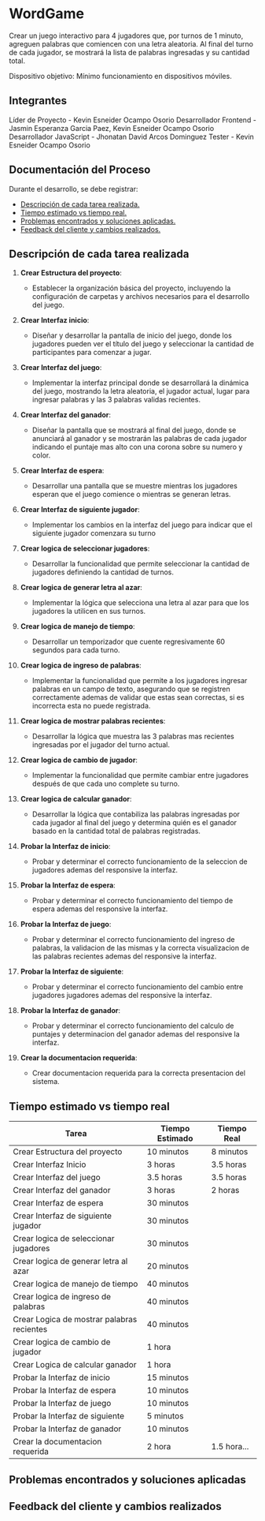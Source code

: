 # WordGame

Crear un juego interactivo para 4 jugadores que, por turnos de 1 minuto, agreguen palabras que comiencen con una letra aleatoria. Al final del turno de cada jugador, se mostrará la lista de palabras ingresadas y su cantidad total.

Dispositivo objetivo: Mínimo funcionamiento en dispositivos móviles.

## Integrantes

Líder de Proyecto - Kevin Esneider Ocampo Osorio
Desarrollador Frontend - Jasmin Esperanza Garcia Paez, Kevin Esneider Ocampo Osorio
Desarrollador JavaScript - Jhonatan David Arcos Dominguez
Tester - Kevin Esneider Ocampo Osorio

## Documentación del Proceso

Durante el desarrollo, se debe registrar: 
- [Descripción de cada tarea realizada.](#descripción-de-cada-tarea-realizada)
- [Tiempo estimado vs tiempo real.](#tiempo-estimado-vs-tiempo-real)
- [Problemas encontrados y soluciones aplicadas.](#problemas-encontrados-y-soluciones-aplicadas)
- [Feedback del cliente y cambios realizados.](#feedback-del-cliente-y-cambios-realizados)

## Descripción de cada tarea realizada

1. **Crear Estructura del proyecto**: 
    - Establecer la organización básica del proyecto, incluyendo la configuración de carpetas y archivos necesarios para el desarrollo del juego.

2. **Crear Interfaz inicio**: 
   - Diseñar y desarrollar la pantalla de inicio del juego, donde los jugadores pueden ver el título del juego y seleccionar la cantidad de participantes para comenzar a jugar.

3. **Crear Interfaz del juego**: 
   - Implementar la interfaz principal donde se desarrollará la dinámica del juego, mostrando la letra aleatoria, el jugador actual, lugar para ingresar palabras y las 3 palabras validas recientes.

4. **Crear Interfaz del ganador**: 
   - Diseñar la pantalla que se mostrará al final del juego, donde se anunciará al ganador y se mostrarán las palabras de cada jugador indicando el puntaje mas alto con una corona sobre su numero y color.

5. **Crear Interfaz de espera**: 
   - Desarrollar una pantalla que se muestre mientras los jugadores esperan que el juego comience o mientras se generan letras.

6. **Crear Interfaz de siguiente jugador**: 
   - Implementar los cambios en la interfaz del juego para indicar que el siguiente jugador comenzara su turno

7. **Crear logica de seleccionar jugadores**: 
   - Desarrollar la funcionalidad que permite seleccionar la cantidad de jugadores definiendo la cantidad de turnos.

8. **Crear logica de generar letra al azar**: 
   - Implementar la lógica que selecciona una letra al azar para que los jugadores la utilicen en sus turnos.

9. **Crear logica de manejo de tiempo**: 
   - Desarrollar un temporizador que cuente regresivamente 60 segundos para cada turno.

10. **Crear logica de ingreso de palabras**: 
    - Implementar la funcionalidad que permite a los jugadores ingresar palabras en un campo de texto, asegurando que se registren correctamente ademas de validar que estas sean correctas, si es incorrecta esta no puede registrada.

11. **Crear logica de mostrar palabras recientes**: 
    - Desarrollar la lógica que muestra las 3 palabras mas recientes ingresadas por el jugador del turno actual.

12. **Crear logica de cambio de jugador**: 
    - Implementar la funcionalidad que permite cambiar entre jugadores después de que cada uno complete su turno.

13. **Crear logica de calcular ganador**: 
    - Desarrollar la lógica que contabiliza las palabras ingresadas por cada jugador al final del juego y determina quién es el ganador basado en la cantidad total de palabras registradas.

14. **Probar la Interfaz de inicio**: 
    - Probar y determinar el correcto funcionamiento de la seleccion de jugadores ademas del responsive la interfaz.

15. **Probar la Interfaz de espera**: 
    - Probar y determinar el correcto funcionamiento del tiempo de espera ademas del responsive la interfaz.

16. **Probar la Interfaz de juego**: 
    - Probar y determinar el correcto funcionamiento del ingreso de palabras, la validacion de las mismas y la correcta visualizacion de las palabras recientes ademas del responsive la interfaz.

17. **Probar la Interfaz de siguiente**: 
    - Probar y determinar el correcto funcionamiento del cambio entre jugadores jugadores ademas del responsive la interfaz.

18. **Probar la Interfaz de ganador**: 
    - Probar y determinar el correcto funcionamiento del calculo de puntajes y determinacion del ganador ademas del responsive la interfaz.

19. **Crear la documentacion requerida**: 
    - Crear documentacion requerida para la correcta presentacion del sistema.

## Tiempo estimado vs tiempo real

| Tarea                                      | Tiempo Estimado  | Tiempo Real |
|--------------------------------------------|------------------|-------------|
| Crear Estructura del proyecto              | 10 minutos       | 8 minutos   |
| Crear Interfaz Inicio                      | 3 horas          | 3.5 horas   |
| Crear Interfaz del juego                   | 3.5 horas        | 3.5 horas   |
| Crear Interfaz del ganador                 | 3 horas          | 2 horas     |
| Crear Interfaz de espera                   | 30 minutos       |             |
| Crear Interfaz de siguiente jugador        | 30 minutos       |             |
| Crear logica de seleccionar jugadores      | 30 minutos       |             |
| Crear logica de generar letra al azar      | 20 minutos       |             |
| Crear logica de manejo de tiempo           | 40 minutos       |             |
| Crear logica de ingreso de palabras        | 40 minutos       |             |
| Crear Logica de mostrar palabras recientes | 40 minutos       |             |
| Crear logica de cambio de jugador          | 1 hora           |             |
| Crear Logica de calcular ganador           | 1 hora           |             |
| Probar la Interfaz de inicio               | 15 minutos       |             |
| Probar la Interfaz de espera               | 10 minutos       |             |
| Probar la Interfaz de juego                | 10 minutos       |             |
| Probar la Interfaz de siguiente            | 5 minutos        |             |
| Probar la Interfaz de ganador              | 10 minutos       |             |
| Crear la documentacion requerida           | 2 hora           | 1.5 hora... |

## Problemas encontrados y soluciones aplicadas

## Feedback del cliente y cambios realizados